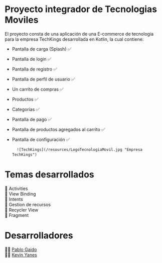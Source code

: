 # Proyecto integrador de Tecnologias Moviles

El proyecto consta de una aplicación de una E-commerce de tecnologia para la empresa TechKings desarrollada en Kotlin, la cual contiene:
- Pantalla de carga (Splash) ✅  
- Pantalla de login ✅  
- Pantalla de registro ✅  
- Pantalla de perfil de usuario ✅  
- Un carrito de compras ✅  
- Productos ✅  
- Categorias ✅  
- Pantalla de pago ✅  
- Pantalla de productos agregados al carrito ✅  
- Pantalla de configuración ✅

        ![TechKings](/resources/LogoTecnologiaMovil.jpg "Empresa TechKings")

# Temas desarrollados
📝 Activities  
📝 View Binding  
📝 Intents  
📝 Gestion de recursos  
📝 Recycler View  
📝 Fragment  

# Desarrolladores
👨‍💻 [Pablo Gaido](https://github.com/Pablo592)  
👨‍💻 [Kevin Yanes](https://github.com/kyanesdev)
